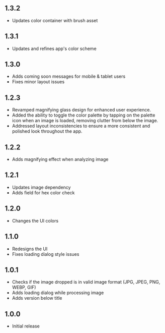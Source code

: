 ## 1.3.2

- Updates color container with brush asset

## 1.3.1

- Updates and refines app's color scheme

## 1.3.0

- Adds coming soon messages for mobile & tablet users
- Fixes minor layout issues

## 1.2.3

- Revamped magnifying glass design for enhanced user experience.
- Added the ability to toggle the color palette by tapping on the palette icon when an image is loaded, removing clutter from below the image.
- Addressed layout inconsistencies to ensure a more consistent and polished look throughout the app.

## 1.2.2

- Adds magnifying effect when analyzing image

## 1.2.1

- Updates image dependency
- Adds field for hex color check

## 1.2.0

- Changes the UI colors

## 1.1.0

- Redesigns the UI
- Fixes loading dialog style issues

## 1.0.1

- Checks if the image dropped is in valid image format (JPG, JPEG, PNG, WEBP, GIF)
- Adds loading dialog while processing image
- Adds version below title

## 1.0.0

- Initial release
